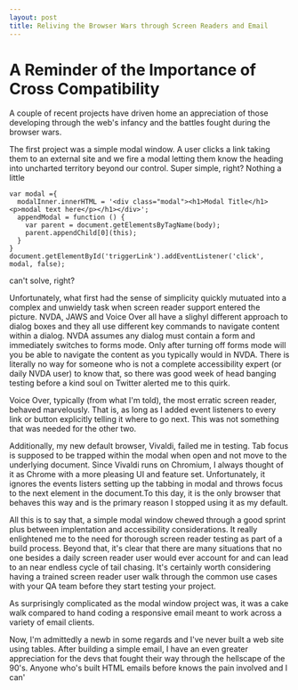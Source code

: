 ```yaml
---
layout: post
title: Reliving the Browser Wars through Screen Readers and Email
---
```

A Reminder of the Importance of Cross Compatibility
==============
A couple of recent projects have driven home an appreciation of those developing through the web's infancy and the battles fought during the browser wars.

The first project was a simple modal window. A user clicks a link taking them to an external site and we fire a modal letting them know the heading into uncharted territory beyond our control. Super simple, right? Nothing a little
    
    var modal ={
      modalInner.innerHTML = '<div class="modal"><h1>Modal Title</h1><p>modal text here</p></h1></div>';
      appendModal = function () {
        var parent = document.getElementsByTagName(body);
        parent.appendChild[0](this);
      }
    }
    document.getElementById('triggerLink').addEventListener('click', modal, false);

can't solve, right? 

Unfortunately, what first had the sense of simplicity quickly mutuated into a complex and unwieldy task when screen reader support entered the picture. NVDA, JAWS and Voice Over all have a slighyl different approach to dialog boxes and they all use different key commands to navigate content within a dialog. NVDA assumes any dialog must contain a form and immediately switches to forms mode. Only after turning off forms mode will you be able to navigate the content as you typically would in NVDA. There is literally no way for someone who is not a complete accessibility expert (or daily NVDA user) to know that, so there was good week of head banging testing before a kind soul on Twitter alerted me to this quirk. 

Voice Over, typically (from what I'm told), the most erratic screen reader, behaved marvelously. That is, as long as I added event listeners to every link or button explicitly telling it where to go next. This was not something that was needed for the other two. 

Additionally, my new default browser, Vivaldi, failed me in testing. Tab focus is supposed to be trapped within the modal when open and not move to the underlying document. Since Vivaldi runs on Chromium, I always thought of it as Chrome with a more pleasing UI and feature set. Unfortunately, it ignores the events listers setting up the tabbing in modal and throws focus to the next element in the document.To this day, it is the only browser that behaves this way and is the primary reason I stopped using it as my default. 

All this is to say that, a simple modal window chewed through a good sprint plus between implentation and accessibility considerations. It really enlightened me to the need for thorough screen reader testing as part of a build process. Beyond that, it's clear that there are many situations that no one besides a daily screen reader user would ever account for and can lead to an near endless cycle of tail chasing. It's certainly worth considering having a trained screen reader user walk through the common use cases with your QA team before they start testing your project.

As surprisingly complicated as the modal window project was, it was a cake walk compared to hand coding a responsive email meant to work across a variety of email clients. 

Now, I'm admittedly a newb in some regards and I've never built a web site using tables. After building a simple email, I have an even greater appreciation for the devs that fought their way through the hellscape of the 90's. Anyone who's built HTML emails before knows the pain involved and I can'
